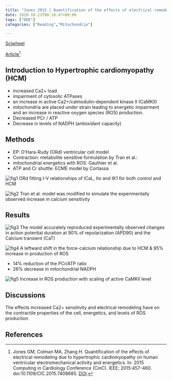 ```yaml
---
title: "Jones 2015 | Quantification of the effects of electrical remodeling due to hypertrophic cardiomyopathy on human ventricular electromechanical activity and energetics"
date: 2020-10-23T00:10:47+08:00
tags: ["ODE"]
categories: ["Reading","Mitochondria"]

---
```


[Sciwheel](https://sciwheel.com/work/#/items/5949408)

[Article](https://ieeexplore.ieee.org/document/7408685/)[^Jones2015]

<!--more-->

## Introduction to Hypertrophic cardiomyopathy (HCM)
  * increased Ca2+ load
  * impairment of cytosolic ATPases
  * an increase in active Ca2+/calmodulin-dependent kinase II (CaMKII)
  * mitochondria are placed under strain leading to energetic impairment and an  increase in reactive oxygen species (ROS) production.
  * Decreased PCr / ATP
  * Decrease in levels of NADPH (antioxidant capacity)

## Methods
* EP: O’Hara-Rudy (ORd) ventricular cell model
* Contraction: metabolite sensitive formulation by Tran et al.:
* mitochondrial energetics with ROS: Gauthier et al.
* ATP and Cr shuttle: ECME model by Cortassa

![fig1 ORd fitting I-V relationships of ICaL, Ito and IK1 for both control and HCM](https://user-images.githubusercontent.com/40054455/86698947-5682ab00-c042-11ea-8b42-8930e391bfec.png)

![fig2 Tran et al. model was modified to simulate the experimentally observed increase in calcium sensitivity](https://user-images.githubusercontent.com/40054455/86698953-584c6e80-c042-11ea-90b6-931e22b6e257.png)

## Results
![fig3 The model accurately reproduced experimentally observed changes in action potential duration at 90% of repolarization (APD90) and the Calcium transient (CaT)](https://user-images.githubusercontent.com/40054455/86698955-58e50500-c042-11ea-80aa-562f41e24ba8.png)

![fig4 A leftward shift in the force-calcium relationship due to HCM & 95% increase in production of ROS](https://user-images.githubusercontent.com/40054455/86698965-5a163200-c042-11ea-96b9-5916358ebf16.png)

* 14% reduction of the PCr/ATP ratio
* 26% decrease in mitochondrial NADPH

![fig5 Increase in ROS production with scaling of active CaMKII level](https://user-images.githubusercontent.com/40054455/86698973-5b475f00-c042-11ea-83e8-a225c52dcf34.png)

## Discussions
The effects increased Ca2+ sensitivity and electrical remodeling have on the contractile properties of the cell, energetics, and levels of ROS production

## References
[^Jones2015]: Jones GM, Colman MA, Zhang H. Quantification of the effects of electrical remodeling due to hypertrophic cardiomyopathy on human ventricular electromechanical activity and energetics. In: 2015 Computing in Cardiology Conference (CinC). IEEE; 2015:457-460. doi:10.1109/CIC.2015.7408685. [DOI](http://ieeexplore.ieee.org/document/7408685/).
